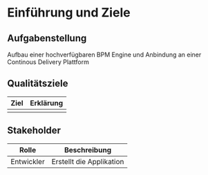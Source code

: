 Einführung und Ziele
====================

Aufgabenstellung
----------------
Aufbau einer hochverfügbaren BPM Engine und Anbindung an einer Continous Delivery Plattform

Qualitätsziele
--------------

| Ziel | Erklärung |
| ---- | --------- |
|      |           |


Stakeholder
-----------

| Rolle | Beschreibung |
| ------| ------------ |
| Entwickler |  Erstellt die Applikation |
